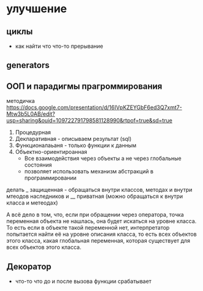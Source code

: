 # улучшение

## циклы

* как найти что что-то прерывание

## generators

## ООП и парадигмы прагроммирования

методичка <https://docs.google.com/presentation/d/16IVpKZEYGbF6ed3Q7xmt7-Mtw3b5L0AB/edit?usp=sharing&ouid=109722791798581128990&rtpof=true&sd=true>

1. Процедурная
2. Декларативная - описываем результат (sql)
3. Функционалаьаня - только функции к данным
4. Объектно-ориентироанная
    * Все взаимодействия через объекты а не через глобальные состояния
    * позволяет использовать механизм абстракций в программировании

делать _ защищенная - обращаться внутри классов, методах и внутри мтеодов наследников и __ приватная (можно обращаться к внутри класса и метеодах)

А всё дело в том, что, если при обращении через оператора, точка переменная объекта не нашлась, она будет искаться на уровне класса. То есть если в объекте такой переменной нет, интерпретатор попытается найти её на уровне описания класса, то есть всех объектов этого класса, какая глобальная переменная, которая существует для всех объектов этого класса.

## Декоратор

* что-то что до и после вызова функции срабатывает
